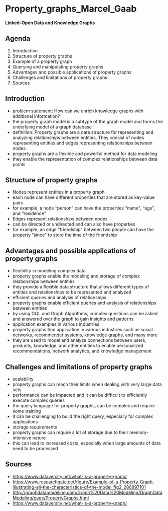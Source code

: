 # Property_graphs_Marcel_Gaab

**Linked-Open Data and Knowledge Graphs**

## Agenda

1. Introduction
2. Structure of property graphs
3. Example of a property graph
4. Querying and manipulating property graphs
5. Advantages and possible applications of property graphs
6. Challenges and limitations of property graphs
7. Sources

## Introduction

* problem statement: How can we enrich knowledge graphs with additional information? 
* the property graph model is a subtype of the graph model and forms the underlying model of a graph database
* definition: Property graphs are a data structure for representing and analyzing relationships between entities. They consist of nodes representing entities and edges representing relationships between nodes.
* property graphs are a flexible and powerful method for data modeling
* they enable the representation of complex relationships between data points

## Structure of property graphs

* Nodes represent entities in a property graph
* each node can have different properties that are stored as key-value pairs
* for example, a node “person" can have the properties “name", “age", and “residence"
* Edges represent relationships between nodes
* can be directed or undirected and can also have properties
* for example, an edge “friendship" between two people can have the property “since" to store the time of the friendship

## Advantages and possible applications of property graphs

* flexibility in modeling complex data
* property graphs enable the modeling and storage of complex relationships between entities 
* they provide a flexible data structure that allows different types of entities and relationships to be represented and analyzed
* efficient queries and analysis of relationships
* property graphs enable efficient queries and analysis of relationships between entities
* by using GQL and Graph Algorithms, complex questions can be asked and answered over the graph to gain insights and patterns
* application examples in various industries
* property graphs find application in various industries such as social networks, recommender systems, knowledge graphs, and many more
* they are used to model and analyze connections between users, products, knowledge, and other entities to enable personalized recommendations, network analytics, and knowledge management

## Challenges and limitations of property graphs
* scalability
* property graphs can reach their limits when dealing with very large data sets
* performance can be impacted and it can be difficult to efficiently execute complex queries
* the query language for property graphs, can be complex and require some training
* it can be challenging to build the right query, especially for complex applications
* storage requirements
* property graphs can require a lot of storage due to their memory-intensive nature
* this can lead to increased costs, especially when large amounts of data need to be processed

## Sources
* https://www.dataversity.net/what-is-a-property-graph/
* https://www.researchgate.net/figure/Example-of-a-Property-Graph-illustrating-all-the-characteristics-of-the-model_fig2_286897101
* http://graphdatamodeling.com/Graph%20Data%20Modeling/GraphDataModeling/page/PropertyGraphs.html
* https://www.dataversity.net/what-is-a-property-graph/
